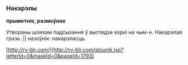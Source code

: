 ### Накарэлы
**прыметнік, размоўнае**

Утвораны шляхам падсыхання ў выглядзе коркі на чым-н. Накарэлая гразь. || назоўнік: накарэласць.

<a rel="author">[http://rv-blr.com/](http://rv-blr.com/slounik.jsp?letterId=0&maskId=0&pageId=1793)</a>
